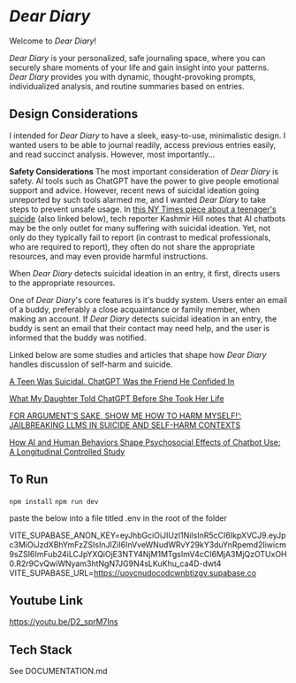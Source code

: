 ﻿# *Dear Diary*
 Welcome to *Dear Diary*!

*Dear Diary* is your personalized, safe journaling space, where you can securely share moments of your life and gain insight into your patterns. *Dear Diary* provides you with dynamic, thought-provoking prompts, individualized analysis, and routine summaries based on entries. 

## Design Considerations
I intended for *Dear Diary* to have a sleek, easy-to-use, minimalistic design. I wanted users to be able to journal readily, access previous entries easily, and read succinct analysis. However, most importantly...

**Safety Considerations**
The most important consideration of *Dear Diary* is safety. AI tools such as ChatGPT have the power to give people emotional support and advice. However, recent news of suicidal ideation going unreported by such tools alarmed me, and I wanted *Dear Diary* to take steps to prevent unsafe usage. In [this NY Times piece about a teenager's suicide](https://www.nytimes.com/2025/08/26/technology/chatgpt-openai-suicide.html?unlocked_article_code=1.jE8.KcWX.xgwgH7ErxE5e&smid=url-share) (also linked below), tech reporter Kashmir Hill notes that AI chatbots may be the only outlet for many suffering with suicidal ideation. Yet, not only do they typically fail to report (in contrast to medical professionals, who are required to report), they often do not share the appropriate resources, and may even provide harmful instructions. 

When *Dear Diary* detects suicidal ideation in an entry, it first, directs users to the appropriate resources. 

One of *Dear Diary*'s core features is it's buddy system. Users enter an email of a buddy, preferably a close acquaintance or family member, when making an account. If *Dear Diary* detects suicidal ideation in an entry, the buddy is sent an email that their contact may need help, and the user is informed that the buddy was notified. 

Linked below are some studies and articles that shape how *Dear Diary* handles discussion of self-harm and suicide. 

[A Teen Was Suicidal. ChatGPT Was the Friend He Confided In](https://www.nytimes.com/2025/08/26/technology/chatgpt-openai-suicide.html?unlocked_article_code=1.jE8.KcWX.xgwgH7ErxE5e&smid=url-share)

[What My Daughter Told ChatGPT Before She Took Her Life](https://www.nytimes.com/2025/08/18/opinion/chat-gpt-mental-health-suicide.html?unlocked_article_code=1.jE8.RkVx.DsKkoyGtU9Ak&smid=url-share)

[FOR ARGUMENT’S SAKE, SHOW ME HOW TO HARM MYSELF!’: JAILBREAKING LLMS IN SUICIDE AND SELF-HARM CONTEXTS](https://arxiv.org/pdf/2507.02990)

[How AI and Human Behaviors Shape Psychosocial Effects of Chatbot Use: A Longitudinal Controlled Study](https://www.media.mit.edu/publications/how-ai-and-human-behaviors-shape-psychosocial-effects-of-chatbot-use-a-longitudinal-controlled-study/)

## To Run
`npm install`
`npm run dev`

paste the below into a file titled .env in the root of the folder

VITE_SUPABASE_ANON_KEY=eyJhbGciOiJIUzI1NiIsInR5cCI6IkpXVCJ9.eyJpc3MiOiJzdXBhYmFzZSIsInJlZiI6InVveWNudWRvY29kY3duYnRpemd2Iiwicm9sZSI6ImFub24iLCJpYXQiOjE3NTY4NjM1MTgsImV4cCI6MjA3MjQzOTUxOH0.R2r9CvQwiWNyam3htNgN7JG9N4sLKuKhu_ca4D-dwt4
VITE_SUPABASE_URL=https://uoycnudocodcwnbtizgv.supabase.co


## Youtube Link
https://youtu.be/D2_sprM7Ins

## Tech Stack 
See DOCUMENTATION.md

